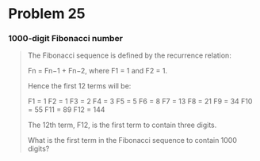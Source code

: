 # Problem 25

### 1000-digit Fibonacci number

> The Fibonacci sequence is defined by the recurrence relation:
>
>    Fn = Fn−1 + Fn−2, where F1 = 1 and F2 = 1.
>
> Hence the first 12 terms will be:
> 
>    F1 = 1
>    F2 = 1
>    F3 = 2
>    F4 = 3
>    F5 = 5
>    F6 = 8
>    F7 = 13
>    F8 = 21
>    F9 = 34
>    F10 = 55
>    F11 = 89
>    F12 = 144
>
>The 12th term, F12, is the first term to contain three digits.
>
>What is the first term in the Fibonacci sequence to contain 1000 digits?
>
>